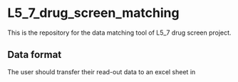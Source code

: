 # L5_7_drug_screen_matching
This is the repository for the data matching tool of L5_7 drug screen project.

## Data format
The user should transfer their read-out data to an excel sheet in 
